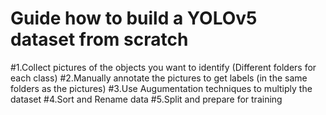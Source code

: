 # Guide how to build a YOLOv5 dataset from scratch
#1.Collect pictures of the objects you want to identify (Different folders for each class)
#2.Manually annotate the pictures to get labels (in the same folders as the pictures)
#3.Use Augumentation techniques to multiply the dataset
#4.Sort and Rename data
#5.Split and prepare for training
